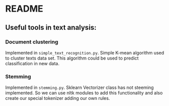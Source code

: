 # README

## Useful tools in text analysis:

### Document clustering
Implemented in `simple_text_recognition.py`.
Simple K-mean algorithm used to cluster texts data set.
This algorithm could be used to predict classification in new data.

### Stemming
Implemented in `stemming.py`.
Sklearn Vectorizer class has not steeming implemented.
So we can use nltk modules to add this functionality and also create our special tokenizer adding our own rules.